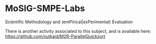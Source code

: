 # MoSIG-SMPE-Labs
Scientific Methodology and (emPirical|exPerimental) Evaluation

There is another activity associated to this subject, and is available here: 
https://github.com/oulkaid/M2R-ParallelQuicksort
